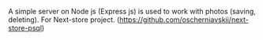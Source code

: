 A simple server on Node js (Express js) is used to work with photos (saving, deleting). For Next-store project. (https://github.com/oscherniavskii/next-store-psql)
